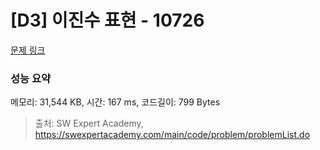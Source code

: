 # [D3] 이진수 표현 - 10726 

[문제 링크](https://swexpertacademy.com/main/code/problem/problemDetail.do?contestProbId=AXRSXf_a9qsDFAXS) 

### 성능 요약

메모리: 31,544 KB, 시간: 167 ms, 코드길이: 799 Bytes



> 출처: SW Expert Academy, https://swexpertacademy.com/main/code/problem/problemList.do
